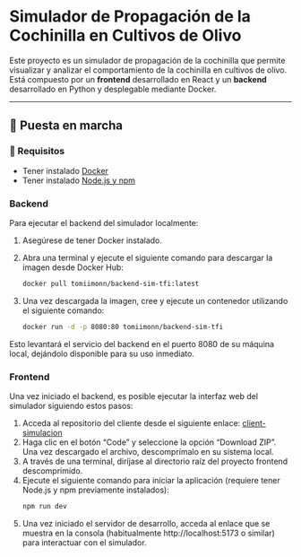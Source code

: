 # Simulador de Propagación de la Cochinilla en Cultivos de Olivo

Este proyecto es un simulador de propagación de la cochinilla que permite visualizar y analizar el comportamiento de la cochinilla en cultivos de olivo. Está compuesto por un **frontend** desarrollado en React y un **backend** desarrollado en Python y desplegable mediante Docker.

---

## 🚀 Puesta en marcha

### 🧠 Requisitos

- Tener instalado [Docker](https://www.docker.com)
- Tener instalado [Node.js y npm](https://nodejs.org/)


### Backend

Para ejecutar el backend del simulador localmente:

1. Asegúrese de tener Docker instalado.
2. Abra una terminal y ejecute el siguiente comando para descargar la imagen desde Docker Hub:

   ```bash
   docker pull tomiimonn/backend-sim-tfi:latest

3. Una vez descargada la imagen, cree y ejecute un contenedor utilizando el siguiente comando:
    ```bash
    docker run -d -p 8080:80 tomiimonn/backend-sim-tfi
Esto levantará el servicio del backend en el puerto 8080 de su máquina local, dejándolo disponible para su uso inmediato.

### Frontend

Una vez iniciado el backend, es posible ejecutar la interfaz web del simulador siguiendo estos pasos:

1. Acceda al repositorio del cliente desde el siguiente enlace: [client-simulacion](https://github.com/milagrossachetti/client-simulacion.git)
2. Haga clic en el botón “Code” y seleccione la opción “Download ZIP”. Una vez descargado el archivo, descomprímalo en su sistema local.
3. A través de una terminal, diríjase al directorio raíz del proyecto frontend descomprimido.
4. Ejecute el siguiente comando para iniciar la aplicación (requiere tener Node.js y npm previamente instalados):
    ```bash
    npm run dev
5. Una vez iniciado el servidor de desarrollo, acceda al enlace que se muestra en la consola (habitualmente http://localhost:5173 o similar) para interactuar con el simulador.







